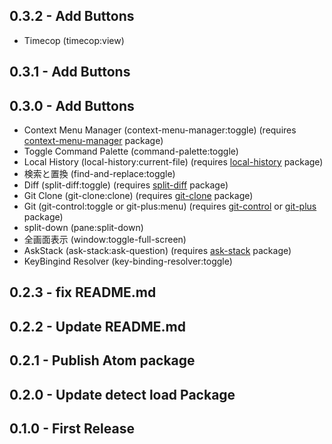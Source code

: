 ## 0.3.2 - Add Buttons
* Timecop (timecop:view)
## 0.3.1 - Add Buttons
## 0.3.0 - Add Buttons
* Context Menu Manager (context-menu-manager:toggle) (requires [context-menu-manager](https://atom.io/packages/context-menu-manager) package)
* Toggle Command Palette (command-palette:toggle)
* Local History (local-history:current-file) (requires [local-history](https://atom.io/packages/local-history) package)
* 検索と置換 (find-and-replace:toggle)
* Diff (split-diff:toggle) (requires [split-diff](https://atom.io/packages/split-diff) package)
* Git Clone (git-clone:clone) (requires [git-clone](https://atom.io/packages/git-clone) package)
* Git (git-control:toggle or git-plus:menu) (requires [git-control](https://atom.io/packages/git-control) or [git-plus](https://atom.io/packages/git-plus) package)
* split-down (pane:split-down)
* 全画面表示 (window:toggle-full-screen)
* AskStack (ask-stack:ask-question) (requires [ask-stack](https://atom.io/packages/ask-stack) package)
* KeyBingind Resolver (key-binding-resolver:toggle)

## 0.2.3 - fix README.md
## 0.2.2 - Update README.md
## 0.2.1 - Publish Atom package
## 0.2.0 - Update detect load Package
## 0.1.0 - First Release

